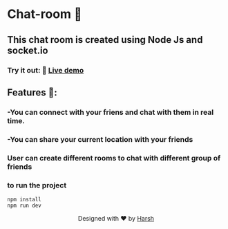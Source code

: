  # Chat-room 🚀
 
 ## This chat room is created using Node Js and socket.io
 
 ### Try it out: 🌟   [Live demo](https://harsh-chat-room.herokuapp.com/)
 
 ## Features 🧐:
### -You can connect with your friens and chat with them in real time.
### -You can share your current location with your friends
### User can create different rooms to chat with different group of friends

 
 ### to run the project 
 
 ```
 npm install
 npm run dev
 
 ```
 
 
<p align="center">
Designed with ❤️ by <a href="https://haarsh24.github.io">Harsh</a>
</p>
